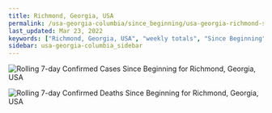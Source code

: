 ```yaml
---
title: Richmond, Georgia, USA
permalink: /usa-georgia-columbia/since_beginning/usa-georgia-richmond-since_beginning.html
last_updated: Mar 23, 2022
keywords: ["Richmond, Georgia, USA", "weekly totals", "Since Beginning"]
sidebar: usa-georgia-columbia_sidebar
---
```


![Rolling 7-day Confirmed Cases Since Beginning for Richmond, Georgia, USA](/covid_tracker/images/graphs/usa-georgia-richmond-rolling_7_days_confirmed-since_beginning_graph.png)

![Rolling 7-day Confirmed Deaths Since Beginning for Richmond, Georgia, USA](/covid_tracker/images/graphs/usa-georgia-richmond-rolling_7_days_deaths-since_beginning_graph.png)
